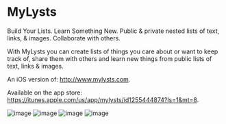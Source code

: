 # MyLysts
Build Your Lists. Learn Something New.
Public & private nested lists of text, links, & images. Collaborate with others.

With MyLysts you can create lists of things you care about or want to keep track of, share them with others and learn new things from public lists of text, links & images.

An iOS version of: http://www.mylysts.com.

Available on the app store: https://itunes.apple.com/us/app/mylysts/id1255444874?ls=1&mt=8.

![image](http://i.imgur.com/lLjFGBf.png?1) ![image](http://i.imgur.com/b3WQLBX.png?1) ![image](http://i.imgur.com/jSrrc2C.png?1) ![image](http://i.imgur.com/En70aQu.png?2)
